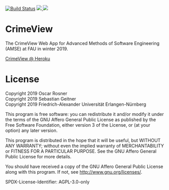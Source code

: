 [![Build Status](https://travis-ci.com/Kexplx/CrimeView.svg?branch=develop)](https://travis-ci.com/Kexplx/CrimeView)
<a href="https://github.com/Kexplx/CrimeView/releases/tag/amse-cw03-release-v0.6" alt="Activity">
    <img src="https://img.shields.io/badge/license-AGPLv3-e74c3c" />
</a>
<a href="https://github.com/Kexplx/CrimeView/releases/tag/amse-cw03-release-v0.6" alt="Activity">
    <img src="https://img.shields.io/badge/version-v1.0-2980b9" />
</a>

# CrimeView
The CrimeView Web App for Advanced Methods of Software Engineering (AMSE) at FAU in winter 2019.

[CrimeView @ Heroku](https://crime-view.herokuapp.com/home)

# License
Copyright 2019 Oscar Rosner  
Copyright 2019 Sebastian Geitner  
Copyright 2019 Friedrich-Alexander Universität Erlangen-Nürnberg

This program is free software: you can redistribute it and/or modify
it under the terms of the GNU Affero General Public License as
published by the Free Software Foundation, either version 3 of the
License, or (at your option) any later version.

This program is distributed in the hope that it will be useful,
but WITHOUT ANY WARRANTY; without even the implied warranty of
MERCHANTABILITY or FITNESS FOR A PARTICULAR PURPOSE.  See the
GNU Affero General Public License for more details.

You should have received a copy of the GNU Affero General Public License
along with this program.  If not, see <http://www.gnu.org/licenses/>.

SPDX-License-Identifier: AGPL-3.0-only
